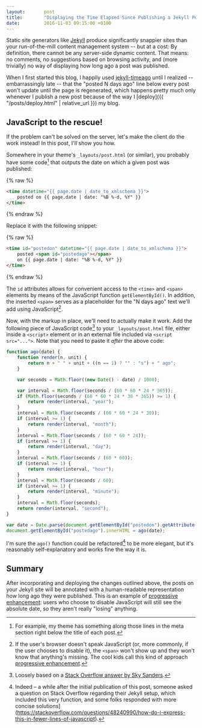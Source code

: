 ```yaml
---
layout:       post
title:        "Displaying the Time Elapsed Since Publishing a Jekyll Post"
date:         2016-11-03 09:15:00 +0100
---
```

Static site generators like [Jekyll](https://jekyllrb.com) produce significantly snappier sites than your run-of-the-mill content management system -- but at a cost: By definition, there cannot be any server-side dynamic content. That means: no comments, no suggestions based on browsing activity, and (more trivially) no way of displaying how long ago a post was published.

When I first started this blog, I happily used [jekyll-timeago](https://github.com/markets/jekyll-timeago) until I realized -- embarrassingly late -- that the "posted N days ago" line below every post won't update until the page is regenerated, which happens pretty much only whenever I publish a new post because of the way I [deploy]({{ "/posts/deploy.html" | relative_url }}) my blog.


## JavaScript to the rescue!

If the problem can't be solved on the server, let's make the client do the work instead! In this post, I'll show you how.

Somewhere in your theme's `_layouts/post.html` (or similar), you probably have some code[^1] that outputs the date on which a given post was published:

{% raw  %}
```html
<time datetime="{{ page.date | date_to_xmlschema }}">
    posted on {{ page.date | date: "%B %-d, %Y" }}
</time>
```
{% endraw %}

Replace it with the following snippet:

{% raw  %}
```html
<time id="postedon" datetime="{{ page.date | date_to_xmlschema }}">
    posted <span id="postedago"></span>
    on {{ page.date | date: "%B %-d, %Y" }}
</time>
```
{% endraw %}

The `id` attributes allows for convenient access to the `<time>` and `<span>` elements by means of the JavaScript function `getElementById()`. In addition, the inserted `<span>` serves as a placeholder for the "N days ago" text we'll add using JavaScript[^2].

Now, with the markup in place, we'll need to actually make it work. Add the following piece of JavaScript code[^3] to your `_layouts/post.html` file, either inside a `<script>` element or in an external file included via `<script src="...">`. Note that you need to paste it *after* the above code:

```javascript
function ago(date) {
    function render(n, unit) {
        return n + " " + unit + ((n == 1) ? "" : "s") + " ago";
    }

    var seconds = Math.floor((new Date() - date) / 1000);

    var interval = Math.floor(seconds / (60 * 60 * 24 * 365));
    if (Math.floor(seconds / (60 * 60 * 24 * 30 * 365)) >= 1) {
        return render(interval, "year");
    }
    interval = Math.floor(seconds / (60 * 60 * 24 * 30));
    if (interval >= 1) {
        return render(interval, "month");
    }
    interval = Math.floor(seconds / (60 * 60 * 24));
    if (interval >= 1) {
        return render(interval, "day");
    }
    interval = Math.floor(seconds / (60 * 60));
    if (interval >= 1) {
        return render(interval, "hour");
    }
    interval = Math.floor(seconds / 60);
    if (interval >= 1) {
        return render(interval, "minute");
    }
    interval = Math.floor(seconds);
    return render(interval, "second");
}

var date = Date.parse(document.getElementById("postedon").getAttribute("datetime"));
document.getElementById("postedago").innerHTML = ago(date);
```

I'm sure the `ago()` function could be refactored[^stackover] to be more elegant, but it's reasonably self-explanatory and works fine the way it is.


## Summary

After incorporating and deploying the changes outlined above, the posts on your Jekyll site will be annotated with a human-readable representation how long ago they were published. This is an example of [progressive enhancement](https://en.wikipedia.org/wiki/Progressive_enhancement): users who choose to disable JavaScript will still see the absolute date, so they aren't really "losing" anything.




[^1]: For example, my theme has something along those lines in the meta section right below the title of each post.
[^2]: If the user's browser doesn't speak JavaScript (or, more commonly, if the user chooses to disable it), the `<span>` won't show up and they won't know that anything's missing. The cool kids call this kind of approach [progressive enhancement](https://en.wikipedia.org/wiki/Progressive_enhancement).
[^3]: Loosely based on a [Stack Overflow answer by Sky Sanders](http://stackoverflow.com/a/3177838).
[^stackover]: Indeed – a while after the initial publication of this post, someone asked a question on Stack Overflow regarding their Jekyll setup, which included this very function, and some folks responded with more concise solutions](https://stackoverflow.com/questions/48240990/how-do-i-express-this-in-fewer-lines-of-javascript).

